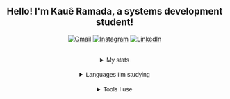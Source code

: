 <div align="center">
    <h2>Hello! I'm Kauê Ramada, a systems development student!</h2>

  <a href="mailto:kaueramada06@gmail.com"><img src="https://img.shields.io/badge/Gmail-D14836?style=for-the-badge&logo=gmail&logoColor=white" alt="Gmail"></a>
  <a href="https://www.instagram.com/KaueRamada"><img src="https://img.shields.io/badge/Instagram-E4405F?style=for-the-badge&logo=instagram&logoColor=white" alt="Instagram"></a>
  <a href="linkedin.com/in/kauê-ramada-1692872a4"><img src="https://img.shields.io/badge/LinkedIn-0077B5?style=for-the-badge&logo=linkedin&logoColor=white" alt="LinkedIn"></a>
</div>

<div>
  <br>

<details align="center">
<summary><samp style="font-family: Arial;">My stats</samp></summary><br>
    <img align="center" src="https://github-readme-stats.vercel.app/api?username=KaueAnjos&show_icons=true&locale=en&bg_color=292929ff&title_color=ff0000&icon_color=9b0318ff&text_color=fff&hide_border=true"/>
    <img align="center" src="https://github-readme-streak-stats.herokuapp.com/?user=KaueAnjos&sideNums=ffffff&sideLabels=fff&dates=ffffff&background=292929ff&ring=red&fire=red&&currStreakLabel=red&hide_border=true&currStreakNum=ffffff"/>
    <img align="center" src="https://github-readme-stats.vercel.app/api/top-langs?username=KaueAnjos&show_icons=true&locale=en&layout=compact&bg_color=292929ff&title_color=ff0000&text_color=fff&hide_border=true">
</details>
<br>
<details align="center">
<summary><samp style="font-family: Arial;">Languages I'm studying</samp></summary><br>
    <img src="https://img.shields.io/badge/HTML5-E34F26?style=for-the-badge&logo=html5&logoColor=white">
    <img src="https://img.shields.io/badge/CSS3-1572B6?style=for-the-badge&logo=css3&logoColor=white">
    <img src="https://img.shields.io/badge/Bootstrap-563D7C?style=for-the-badge&logo=bootstrap&logoColor=white">
    <img src="https://img.shields.io/badge/JavaScript-F7DF1E?style=for-the-badge&logo=javascript&logoColor=black">
    <img src="https://img.shields.io/badge/PHP-777BB4?style=for-the-badge&logo=php&logoColor=white">
    <img src="https://img.shields.io/badge/MySQL-005C84?style=for-the-badge&logo=mysql&logoColor=white">
    <img src="https://img.shields.io/badge/Python-3776AB?style=for-the-badge&logo=python&logoColor=white">
    <img src="https://img.shields.io/badge/Java-ED8B00?style=for-the-badge&logo=openjdk&logoColor=white">

</details>
<br>
<details align="center">
<summary><samp style="font-family: Arial;">Tools I use</samp></summary><br>
    <img src="https://img.shields.io/badge/Visual_Studio_Code-0078D4?style=for-the-badge&logo=visual%20studio%20code&logoColor=white">
    <img src="https://img.shields.io/badge/Eclipse-2C2255?style=for-the-badge&logo=eclipse&logoColor=white">
    <img src="https://img.shields.io/badge/Adobe%20Photoshop-31A8FF?style=for-the-badge&logo=Adobe%20Photoshop&logoColor=black">
    <img src="https://img.shields.io/badge/Adobe%20after%20affects-CF96FD?style=for-the-badge&logo=Adobe%20after%20effects&logoColor=393665">
    <img src="https://img.shields.io/badge/Adobe%20Illustrator-FF9A00?style=for-the-badge&logo=adobe%20illustrator&logoColor=black">
    <img src="https://img.shields.io/badge/GitHub-100000?style=for-the-badge&logo=github&logoColor=white">
    <img src="https://img.shields.io/badge/GIT-E44C30?style=for-the-badge&logo=git&logoColor=white">

</details>
</div>

